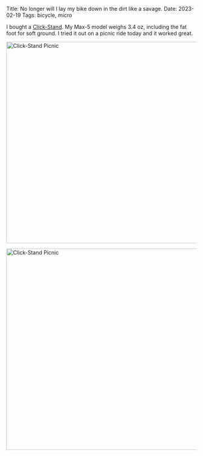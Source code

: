 Title: No longer will I lay my bike down in the dirt like a savage.
Date: 2023-02-19
Tags: bicycle, micro

I bought a [Click-Stand](http://www.click-stand.com/). My Max-5 model weighs 3.4 oz, including the fat foot for soft ground. I tried it out on a picnic ride today and it worked great.

<a href="https://www.flickr.com/photos/pigmonkey/52698709012/in/dateposted/" title="Click-Stand Picnic"><img src="https://live.staticflickr.com/65535/52698709012_02b3659933_c.jpg" width="800" height="533" alt="Click-Stand Picnic"></a>

<a href="https://www.flickr.com/photos/pigmonkey/52698710087/in/dateposted/" title="Click-Stand Picnic"><img src="https://live.staticflickr.com/65535/52698710087_a058601ef5_c.jpg" width="800" height="533" alt="Click-Stand Picnic"></a>
